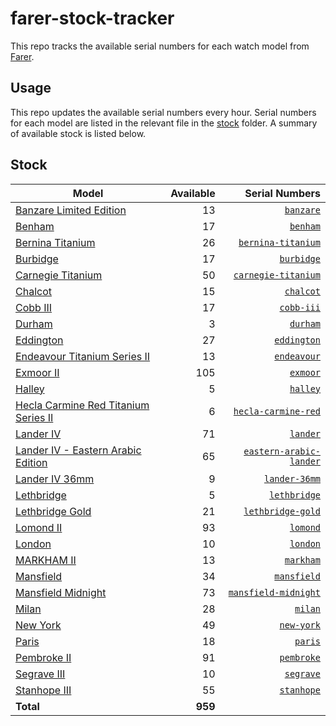 # farer-stock-tracker

This repo tracks the available serial numbers for each watch model from [Farer](https://farer.com).

## Usage

This repo updates the available serial numbers every hour. Serial numbers for each model are listed in the relevant file in the [stock](./stock) folder. A summary of available stock is listed below.

## Stock

| Model | Available | Serial Numbers |
| ----- | --------: | -------------: |
| [Banzare Limited Edition](https://usd.farer.com/products/banzare) | 13 | [`banzare`](./stock/banzare) |
| [Benham](https://usd.farer.com/products/benham) | 17 | [`benham`](./stock/benham) |
| [Bernina Titanium](https://usd.farer.com/products/bernina-titanium) | 26 | [`bernina-titanium`](./stock/bernina-titanium) |
| [Burbidge](https://usd.farer.com/products/burbidge) | 17 | [`burbidge`](./stock/burbidge) |
| [Carnegie Titanium](https://usd.farer.com/products/carnegie-titanium) | 50 | [`carnegie-titanium`](./stock/carnegie-titanium) |
| [Chalcot](https://usd.farer.com/products/chalcot) | 15 | [`chalcot`](./stock/chalcot) |
| [Cobb III](https://usd.farer.com/products/cobb-iii) | 17 | [`cobb-iii`](./stock/cobb-iii) |
| [Durham](https://usd.farer.com/products/durham) | 3 | [`durham`](./stock/durham) |
| [Eddington](https://usd.farer.com/products/eddington) | 27 | [`eddington`](./stock/eddington) |
| [Endeavour Titanium Series II](https://usd.farer.com/products/endeavour) | 13 | [`endeavour`](./stock/endeavour) |
| [Exmoor II](https://usd.farer.com/products/exmoor) | 105 | [`exmoor`](./stock/exmoor) |
| [Halley](https://usd.farer.com/products/halley) | 5 | [`halley`](./stock/halley) |
| [Hecla Carmine Red Titanium Series II](https://usd.farer.com/products/hecla-carmine-red) | 6 | [`hecla-carmine-red`](./stock/hecla-carmine-red) |
| [Lander IV](https://usd.farer.com/products/lander) | 71 | [`lander`](./stock/lander) |
| [Lander IV - Eastern Arabic Edition](https://usd.farer.com/products/eastern-arabic-lander) | 65 | [`eastern-arabic-lander`](./stock/eastern-arabic-lander) |
| [Lander IV 36mm](https://usd.farer.com/products/lander-36mm) | 9 | [`lander-36mm`](./stock/lander-36mm) |
| [Lethbridge](https://usd.farer.com/products/lethbridge) | 5 | [`lethbridge`](./stock/lethbridge) |
| [Lethbridge Gold](https://usd.farer.com/products/lethbridge-gold) | 21 | [`lethbridge-gold`](./stock/lethbridge-gold) |
| [Lomond II](https://usd.farer.com/products/lomond) | 93 | [`lomond`](./stock/lomond) |
| [London](https://usd.farer.com/products/london) | 10 | [`london`](./stock/london) |
| [MARKHAM II](https://usd.farer.com/products/markham) | 13 | [`markham`](./stock/markham) |
| [Mansfield](https://usd.farer.com/products/mansfield) | 34 | [`mansfield`](./stock/mansfield) |
| [Mansfield Midnight](https://usd.farer.com/products/mansfield-midnight) | 73 | [`mansfield-midnight`](./stock/mansfield-midnight) |
| [Milan](https://usd.farer.com/products/milan) | 28 | [`milan`](./stock/milan) |
| [New York](https://usd.farer.com/products/new-york) | 49 | [`new-york`](./stock/new-york) |
| [Paris](https://usd.farer.com/products/paris) | 18 | [`paris`](./stock/paris) |
| [Pembroke II](https://usd.farer.com/products/pembroke) | 91 | [`pembroke`](./stock/pembroke) |
| [Segrave III](https://usd.farer.com/products/segrave) | 10 | [`segrave`](./stock/segrave) |
| [Stanhope III](https://usd.farer.com/products/stanhope) | 55 | [`stanhope`](./stock/stanhope) |
| **Total** | **959** | |
